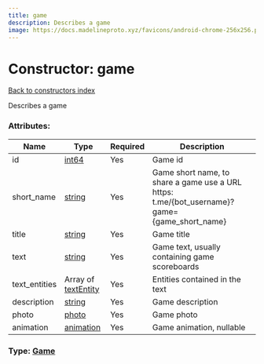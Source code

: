 ```yaml
---
title: game
description: Describes a game
image: https://docs.madelineproto.xyz/favicons/android-chrome-256x256.png
---
```

# Constructor: game  
[Back to constructors index](index.md)



Describes a game

### Attributes:

| Name     |    Type       | Required | Description |
|----------|---------------|----------|-------------|
|id|[int64](../constructors/int64.md) | Yes|Game id|
|short\_name|[string](../types/string.md) | Yes|Game short name, to share a game use a URL https: t.me/{bot_username}?game={game_short_name}|
|title|[string](../types/string.md) | Yes|Game title|
|text|[string](../types/string.md) | Yes|Game text, usually containing game scoreboards|
|text\_entities|Array of [textEntity](../constructors/textEntity.md) | Yes|Entities contained in the text|
|description|[string](../types/string.md) | Yes|Game description|
|photo|[photo](../constructors/photo.md) | Yes|Game photo|
|animation|[animation](../constructors/animation.md) | Yes|Game animation, nullable|



### Type: [Game](../types/Game.md)


